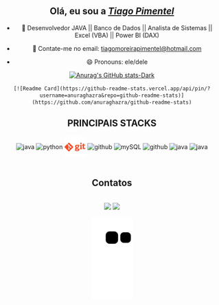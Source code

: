 <div>
  
  <h2 align="center">Olá, eu sou a <a href="https://www.linkedin.com/in/tiago-moreira-pimentel-aa3679172"><i>Tiago Pimentel</i></a></h2>
<div align="center">
  
- 🌱 Desenvolvedor JAVA || Banco de Dados || Analista de Sistemas || Excel (VBA) || Power BI (DAX)
- 👯 Contate-me no email: tiagomoreirapimentel@hotmail.com
- 😄 Pronouns: ele/dele
  
  <a href="https://github.com/TiagoMoreiraPimentel">    
    
[![Anurag's GitHub stats-Dark](https://github-readme-stats.vercel.app/api?username=TiagoMoreiraPimentel&show_icons=true&theme=dark#gh-dark-mode-only)](https://github.com/anuraghazra/github-readme-stats#gh-dark-mode-only)

    [![Readme Card](https://github-readme-stats.vercel.app/api/pin/?username=anuraghazra&repo=github-readme-stats)](https://github.com/anuraghazra/github-readme-stats)
    
  <h2> PRINCIPAIS STACKS</h2> 
</div>
<div align="center" valign="top">
  <img align="center" alt="java" height="60" width="70" src="https://logospng.org/download/java/logo-java-512.png">
  <img align="center" alt="python" height="50" width="40" src="https://logodownload.org/wp-content/uploads/2019/10/python-logo-2.png">
  <img align="center" height="50" width="50" src="https://github.com/devicons/devicon/blob/master/icons/git/git-plain-wordmark.svg">                                     <img align="center" alt="github" height="40" width=50" src="https://cdn-icons-png.flaticon.com/512/25/25231.png">
  <img align="center" alt="mySQL" height="40" width=50" src="https://www.elearningworld.org/wp-content/uploads/2019/04/MySQL.svg.png">
  <img align="center" alt="github" height="40" width=50" src="https://static-00.iconduck.com/assets.00/file-type-vba-icon-512x286-atniaiws.png">
  <img align="center" alt="java" height="60" width="70" src="https://cdn.icon-icons.com/icons2/2397/PNG/512/microsoft_office_excel_logo_icon_145720.png">
  <img align="center" alt="java" height="60" width="70" src="https://www.domosolucoes.com.br/wp-content/uploads/2020/09/power-bi.jpg">
</div><br>
  <div align="center">
  <h2>Contatos</h2><br>
   <a href = "mailto:tiagomoreirapimentel@hotmail.com"><img src="https://img.shields.io/badge/-Gmail-%23333?style=for-the-badge&logo=gmail&logoColor=red" target="_blank"></a>
  <a href="https://www.linkedin.com/in/tiago-moreira-pimentel-aa3679172/" target="_blank"><img src="https://img.shields.io/badge/-LinkedIn-%230077B5?style=for-the-badge&logo=linkedin&logoColor=white" target="_blank"></a> 
</div>
  
  <div align="center">
    
  ![Snake animation](https://github.com/rafaballerini/rafaballerini/blob/output/github-contribution-grid-snake.svg)
                     
    
